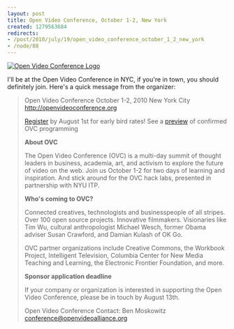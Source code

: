 ```yaml
--- 
layout: post
title: Open Video Conference, October 1-2, New York
created: 1279563684
redirects:
- /post/2010/july/19/open_video_conference_october_1_2_new_york
- /node/88
---
```

<a href="http://www.flickr.com/photos/johndbritton/4809622378/"><img src="http://farm5.static.flickr.com/4121/4809622378_d51e240016.jpg" alt="Open Video Conference Logo" /></a>

I'll be at the Open Video Conference in NYC, if you're in town, you should definitely join. Here's a quick message from the organizer:

<blockquote>
Open Video Conference
October 1-2, 2010
New York City
<a href="http://openvideoconference.org">http://openvideoconference.org</a>

<p><a href="http://www.openvideoconference.org/register/">Register</a> by August 1st for early bird rates!
See a <a href="https://www.openvideoconference.org/agenda/">preview</a> of confirmed OVC programming</p>

<strong>About OVC</strong>
<p>The Open Video Conference (OVC) is a multi-day summit of thought leaders in business, academia, art, and activism to explore the future of video on the web. Join us October 1-2 for two days of learning and inspiration. And stick around for the OVC hack labs, presented in partnership with NYU ITP.</p>

<strong>Who's coming to OVC?</strong>
<p>Connected creatives, technologists and businesspeople of all stripes. Over 100 open source projects. Innovative filmmakers. Visionaries like Tim Wu, cultural anthropologist Michael Wesch, former Obama adviser Susan Crawford, and Damian Kulash of OK Go.</p>

<p>OVC partner organizations include Creative Commons, the Workbook Project, Intelligent Television, Columbia Center for New Media Teaching and Learning, the Electronic Frontier Foundation, and more.</p>

<strong>Sponsor application deadline</strong>
<p>If your company or organization is interested in supporting the Open Video Conference, please be in touch by August 13th.</p>

Open Video Conference
Contact: Ben Moskowitz
conference@openvideoalliance.org
</blockquote>
